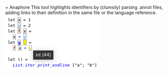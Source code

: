 = Anaphore
This tool highlights identifiers by (clumsily) parsing .annot files, adding
links to their definition in the same file or the language reference.
[![Demo](x.png?raw=true)](https://ghuysmans.github.io/anaphore/x.html)
